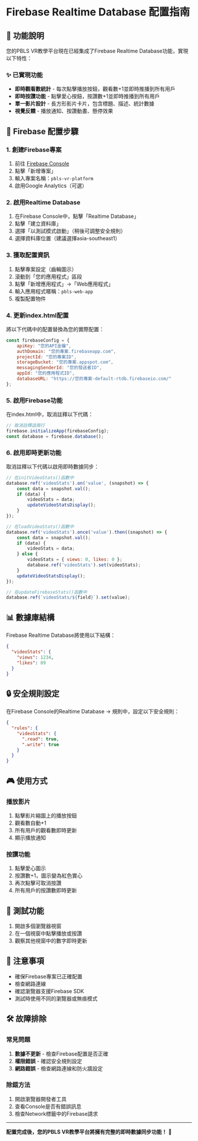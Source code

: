 # Firebase Realtime Database 配置指南

## 🎯 功能說明

您的PBLS VR教學平台現在已經集成了Firebase Realtime Database功能，實現以下特性：

### ✨ 已實現功能
- **即時觀看數統計** - 每次點擊播放按鈕，觀看數+1並即時推播到所有用戶
- **即時按讚功能** - 點擊愛心按鈕，按讚數+1並即時推播到所有用戶
- **單一影片設計** - 長方形影片卡片，包含標題、描述、統計數據
- **視覺反饋** - 播放通知、按讚動畫、懸停效果

## 🔧 Firebase 配置步驟

### 1. 創建Firebase專案
1. 前往 [Firebase Console](https://console.firebase.google.com/)
2. 點擊「新增專案」
3. 輸入專案名稱：`pbls-vr-platform`
4. 啟用Google Analytics（可選）

### 2. 啟用Realtime Database
1. 在Firebase Console中，點擊「Realtime Database」
2. 點擊「建立資料庫」
3. 選擇「以測試模式啟動」（稍後可調整安全規則）
4. 選擇資料庫位置（建議選擇asia-southeast1）

### 3. 獲取配置資訊
1. 點擊專案設定（齒輪圖示）
2. 滾動到「您的應用程式」區段
3. 點擊「新增應用程式」→「Web應用程式」
4. 輸入應用程式暱稱：`pbls-web-app`
5. 複製配置物件

### 4. 更新index.html配置
將以下代碼中的配置替換為您的實際配置：

```javascript
const firebaseConfig = {
    apiKey: "您的API金鑰",
    authDomain: "您的專案.firebaseapp.com",
    projectId: "您的專案ID",
    storageBucket: "您的專案.appspot.com",
    messagingSenderId: "您的發送者ID",
    appId: "您的應用程式ID",
    databaseURL: "https://您的專案-default-rtdb.firebaseio.com/"
};
```

### 5. 啟用Firebase功能
在index.html中，取消註釋以下代碼：

```javascript
// 取消註釋這兩行
firebase.initializeApp(firebaseConfig);
const database = firebase.database();
```

### 6. 啟用即時更新功能
取消註釋以下代碼以啟用即時數據同步：

```javascript
// 在initVideoStats()函數中
database.ref('videoStats').on('value', (snapshot) => {
    const data = snapshot.val();
    if (data) {
        videoStats = data;
        updateVideoStatsDisplay();
    }
});

// 在loadVideoStats()函數中
database.ref('videoStats').once('value').then((snapshot) => {
    const data = snapshot.val();
    if (data) {
        videoStats = data;
    } else {
        videoStats = { views: 0, likes: 0 };
        database.ref('videoStats').set(videoStats);
    }
    updateVideoStatsDisplay();
});

// 在updateFirebaseStats()函數中
database.ref(`videoStats/${field}`).set(value);
```

## 📊 數據庫結構

Firebase Realtime Database將使用以下結構：

```json
{
  "videoStats": {
    "views": 1234,
    "likes": 89
  }
}
```

## 🔒 安全規則設定

在Firebase Console的Realtime Database → 規則中，設定以下安全規則：

```json
{
  "rules": {
    "videoStats": {
      ".read": true,
      ".write": true
    }
  }
}
```

## 🎮 使用方式

### 播放影片
1. 點擊影片縮圖上的播放按鈕
2. 觀看數自動+1
3. 所有用戶的觀看數即時更新
4. 顯示播放通知

### 按讚功能
1. 點擊愛心圖示
2. 按讚數+1，圖示變為紅色實心
3. 再次點擊可取消按讚
4. 所有用戶的按讚數即時更新

## 🚀 測試功能

1. 開啟多個瀏覽器視窗
2. 在一個視窗中點擊播放或按讚
3. 觀察其他視窗中的數字即時更新

## 📝 注意事項

- 確保Firebase專案已正確配置
- 檢查網路連線
- 確認瀏覽器支援Firebase SDK
- 測試時使用不同的瀏覽器或無痕模式

## 🛠️ 故障排除

### 常見問題
1. **數據不更新** - 檢查Firebase配置是否正確
2. **權限錯誤** - 確認安全規則設定
3. **網路錯誤** - 檢查網路連線和防火牆設定

### 除錯方法
1. 開啟瀏覽器開發者工具
2. 查看Console是否有錯誤訊息
3. 檢查Network標籤中的Firebase請求

---

**配置完成後，您的PBLS VR教學平台將擁有完整的即時數據同步功能！** 🎉
